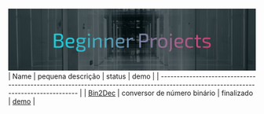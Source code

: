 ![cover beginner projects](/cover_bp.png)
| Name                                                                             | pequena descrição           | status     | demo                                         |
| ---------------------------------------------------------------------------------------------------------------------------------- |
| [Bin2Dec](https://github.com/edniltonmatos/desafios-beginner/tree/main/Bin2dDec) | conversor de número binário | finalizado | [demo](https://ednilton-matos-bin2dec.vercel.app/) |